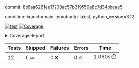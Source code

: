 commit: [8b6aa6261ee17203ac57b319550a8c7d34bbeae5](https://github.com/rcmdnk/inherit-docstring/tree/8b6aa6261ee17203ac57b319550a8c7d34bbeae5)

condition: branch=main, os=ubuntu-latest, python_version=3.12

[![test](https://github.com/rcmdnk/inherit-docstring/actions/workflows/test.yml/badge.svg)](https://github.com/rcmdnk/inherit-docstring/actions/runs/15263539175)
<a href="https://github.com/rcmdnk/inherit-docstring/blob/8b6aa6261ee17203ac57b319550a8c7d34bbeae5/README.md"><img alt="Coverage" src="https://img.shields.io/badge/Coverage-100%25-brightgreen.svg" /></a><details><summary>Coverage Report </summary><table><tr><th>File</th><th>Stmts</th><th>Miss</th><th>Cover</th></tr><tbody><tr><td><b>TOTAL</b></td><td><b>114</b></td><td><b>0</b></td><td><b>100%</b></td></tr></tbody></table></details>

| Tests | Skipped | Failures | Errors | Time |
| ----- | ------- | -------- | -------- | ------------------ |
| 12 | 0 :zzz: | 0 :x: | 0 :fire: | 1.060s :stopwatch: |

